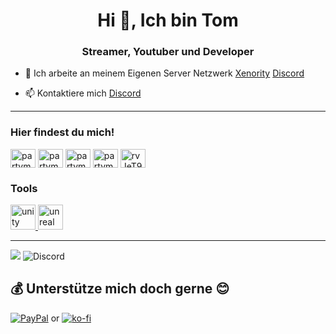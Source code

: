 <h1 align="center">Hi 👋, Ich bin Tom</h1>
<h3 align="center">Streamer, Youtuber und Developer</h3>

- 🔭 Ich arbeite an meinem Eigenen Server Netzwerk [Xenority](https://xenority.com) [Discord](https://discord.gg/rvJeT9sm82)

- 📫 Kontaktiere mich [Discord](https://discord.gg/rvJeT9sm82)

---

<h3 align="left">Hier findest du mich!</h3>
<p align="left">
<a href="https://twitter.com/partymann2000" target="blank"><img align="center" src="https://raw.githubusercontent.com/rahuldkjain/github-profile-readme-generator/master/src/images/icons/Social/twitter.svg" alt="partymann2000" height="30" width="40" /></a>
<a href="https://fb.com/partymann2000" target="blank"><img align="center" src="https://raw.githubusercontent.com/rahuldkjain/github-profile-readme-generator/master/src/images/icons/Social/facebook.svg" alt="partymann2000" height="30" width="40" /></a>
<a href="https://instagram.com/partymann2000" target="blank"><img align="center" src="https://raw.githubusercontent.com/rahuldkjain/github-profile-readme-generator/master/src/images/icons/Social/instagram.svg" alt="partymann2000" height="30" width="40" /></a>
<a href="https://www.youtube.com/c/partymann2000" target="blank"><img align="center" src="https://raw.githubusercontent.com/rahuldkjain/github-profile-readme-generator/master/src/images/icons/Social/youtube.svg" alt="partymann2000" height="30" width="40" /></a>
<a href="https://discord.gg/rvJeT9sm82" target="blank"><img align="center" src="https://raw.githubusercontent.com/rahuldkjain/github-profile-readme-generator/master/src/images/icons/Social/discord.svg" alt="rvJeT9sm82" height="30" width="40" /></a>
</p>

<h3 align="left">Tools</h3>
<a href="https://unity.com/" target="_blank" rel="noreferrer"> <img src="https://www.vectorlogo.zone/logos/unity3d/unity3d-icon.svg" alt="unity" width="40" height="40"/> </a> <a href="https://unrealengine.com/" target="_blank" rel="noreferrer"> <img src="https://raw.githubusercontent.com/kenangundogan/fontisto/036b7eca71aab1bef8e6a0518f7329f13ed62f6b/icons/svg/brand/unreal-engine.svg" alt="unreal" width="40" height="40"/> </a> </p>


---
[![](https://visitcount.itsvg.in/api?id=Partymann2000&icon=0&color=0)](https://visitcount.itsvg.in) ![Discord](https://img.shields.io/discord/625285230823211031?style=for-the-badge&logo=discord&label=Discord&labelColor=white&color=blue)


  ## 💰 Unterstütze mich doch gerne 😊
 [![PayPal](https://img.shields.io/badge/PayPal-00457C?style=for-the-badge&logo=paypal&logoColor=white)](https://paypal.me/partymann2000) or [![ko-fi](https://ko-fi.com/img/githubbutton_sm.svg)](https://ko-fi.com/J3J4NFG7S)
